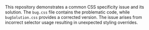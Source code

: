 This repository demonstrates a common CSS specificity issue and its solution.  The `bug.css` file contains the problematic code, while `bugSolution.css` provides a corrected version.  The issue arises from incorrect selector usage resulting in unexpected styling overrides.